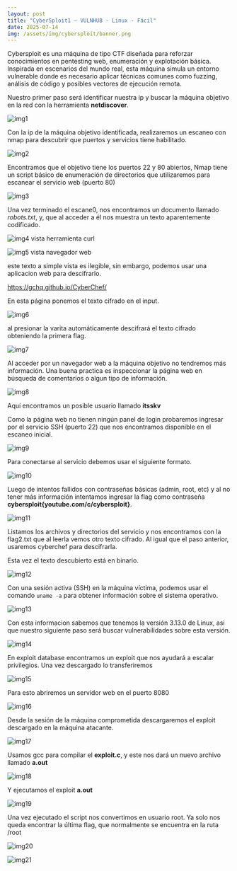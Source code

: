 ```yaml
---
layout: post
title: "CyberSploit1 – VULNHUB - Linux - Fácil"
date: 2025-07-14
img: /assets/img/cybersploit/banner.png
---
```

Cybersploit es una máquina de tipo CTF diseñada para reforzar conocimientos en pentesting web, enumeración y explotación básica. Inspirada en escenarios del mundo real, esta máquina simula un entorno vulnerable donde es necesario aplicar técnicas comunes como fuzzing, análisis de código y posibles vectores de ejecución remota.

Nuestro primer paso será identificar nuestra ip y buscar la máquina objetivo en la red con la herramienta **netdiscover**.

![img1](/secnotes/assets/img/cybersploit/1.png)
 
Con la ip de la máquina objetivo identificada, realizaremos un escaneo con nmap para descubrir que puertos y servicios tiene habilitado.
 
![img2](/secnotes/assets/img/cybersploit/2.png)

Encontramos que el objetivo tiene los puertos 22 y 80 abiertos, Nmap tiene un script básico de enumeración de directorios que utilizaremos para escanear el servicio web (puerto 80)

 ![img3](/secnotes/assets/img/cybersploit/3.png)

Una vez terminado el escane0, nos encontramos un documento llamado _robots.txt_, y, que al acceder a él nos muestra un texto aparentemente codificado.

 ![img4](/secnotes/assets/img/cybersploit/4.png)
vista herramienta curl

 ![img5](/secnotes/assets/img/cybersploit/5.png)
vista navegador web

este texto a simple vista es ilegible, sin embargo, podemos usar una aplicacion web para descifrarlo.

https://gchq.github.io/CyberChef/  

En esta página ponemos el texto cifrado en el input.

![img6](/secnotes/assets/img/cybersploit/6.png)

al presionar la varita automáticamente descifrará el texto cifrado obteniendo la primera flag.

![img7](/secnotes/assets/img/cybersploit/7.png)

Al acceder por un navegador web a la máquina objetivo no tendremos más información. Una buena practica es inspeccionar la página web en búsqueda de comentarios o algun tipo de  información. 

 ![img8](/secnotes/assets/img/cybersploit/8.png)

Aquí encontramos un posible usuario llamado **itsskv**
 
Como la página web no tienen ningún panel de login probaremos ingresar por el servicio SSH (puerto 22) que nos encontramos disponible en el escaneo inicial.

 ![img9](/secnotes/assets/img/cybersploit/9.png)
 
Para conectarse al servicio debemos usar el siguiente formato.

![img10](/secnotes/assets/img/cybersploit/10.png)
 
Luego de intentos fallidos con contraseñas básicas (admin, root, etc) y al no tener más información intentamos ingresar la flag como contraseña **cybersploit{youtube.com/c/cybersploit}**.

![img11](/secnotes/assets/img/cybersploit/11.png)
 
Listamos los archivos y directorios del servicio y nos encontramos con la flag2.txt que al leerla vemos otro texto cifrado. Al igual que el paso anterior, usaremos cyberchef para descifrarla.

Esta vez el texto descubierto está en binario.

![img12](/secnotes/assets/img/cybersploit/12.png)

Con una sesión activa (SSH) en la máquina víctima, podemos usar el comando `uname -a` para obtener información sobre el sistema operativo.

 ![img13](/secnotes/assets/img/cybersploit/13.png)
 
Con esta informacion sabemos que tenemos la versión 3.13.0 de Linux, asi que nuestro siguiente paso será buscar vulnerabilidades sobre esta versión.

![img14](/secnotes/assets/img/cybersploit/14.png)
 
En exploit database encontramos un exploit que nos ayudará a escalar privilegios.
Una vez descargado lo transferiremos 

![img15](/secnotes/assets/img/cybersploit/15.png)
 
Para esto abriremos un servidor web en el puerto 8080

![img16](/secnotes/assets/img/cybersploit/16.png)
 
Desde la sesión de la máquina comprometida descargaremos el exploit descargado en la máquina atacante.

![img17](/secnotes/assets/img/cybersploit/17.png)
 
Usamos gcc para compilar el **exploit.c**, y este nos dará un nuevo archivo llamado **a.out**

![img18](/secnotes/assets/img/cybersploit/18.png)

Y ejecutamos el exploit **a.out**

![img19](/secnotes/assets/img/cybersploit/19.png) 

Una vez ejecutado el script nos convertimos en usuario root. Ya solo nos queda encontrar la última flag, que normalmente se encuentra en la ruta /root

![img20](/secnotes/assets/img/cybersploit/20.png)

![img21](/secnotes/assets/img/cybersploit/21.png)
